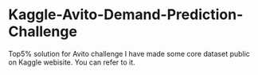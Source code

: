 # Kaggle-Avito-Demand-Prediction-Challenge
Top5% solution for Avito challenge
I have made some core dataset public on Kaggle webisite. You can refer to it.
